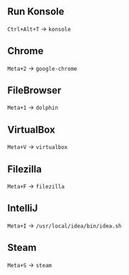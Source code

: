 ## Run Konsole
`Ctrl+Alt+T` -> `konsole`

## Chrome
`Meta+2` -> `google-chrome`

## FileBrowser
`Meta+1` -> `dolphin`

## VirtualBox
`Meta+V` -> `virtualbox`

## Filezilla
`Meta+F` -> `filezilla`

## IntelliJ
`Meta+I` -> `/usr/local/idea/bin/idea.sh`

## Steam
`Meta+S` -> `steam`
